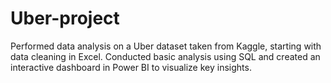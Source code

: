 # Uber-project
Performed data analysis on a Uber dataset taken from Kaggle, starting with data cleaning in Excel. Conducted basic analysis using SQL and created an interactive dashboard in Power BI to visualize key insights.
